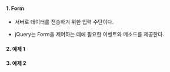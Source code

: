 
#### 1. Form

- 서버로 데이터를 전송하기 위한 입력 수단이다.

- jQuery는 Form을 제어하는 데에 필요한 이벤트와 메소드를 제공한다.


#### 2. 예제 1



#### 3. 예제 2 
